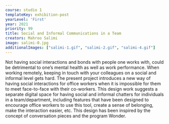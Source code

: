 ```yaml
---
course: studio 1
templateKey: exhibition-post
yearLevel: 'First'
year: 2021
priority: 99
title: Social and Informal Communications in a Team
creators: Mahroo Salimi
image: salimi-0.jpg
additionalImages: ["salimi-1.gif", "salimi-2.gif", "salimi-4.gif"]
---
```


Not having social interactions and bonds with people one works with, could be detrimental to one’s mental health as well as work performance. When working remotely, keeping in touch with your colleagues on a social and informal level gets hard. The present project introduces a new way of having social interactions for office workers when it is impossible for them to meet face-to-face with their co-workers. This design work suggests a separate digital space for having social and informal chatters for individuals in a team/department, including features that have been designed to encourage office workers to use this tool, create a sense of belonging, make the interaction easier, etc. This design has been inspired by the concept of conversation pieces and the program Wonder.
